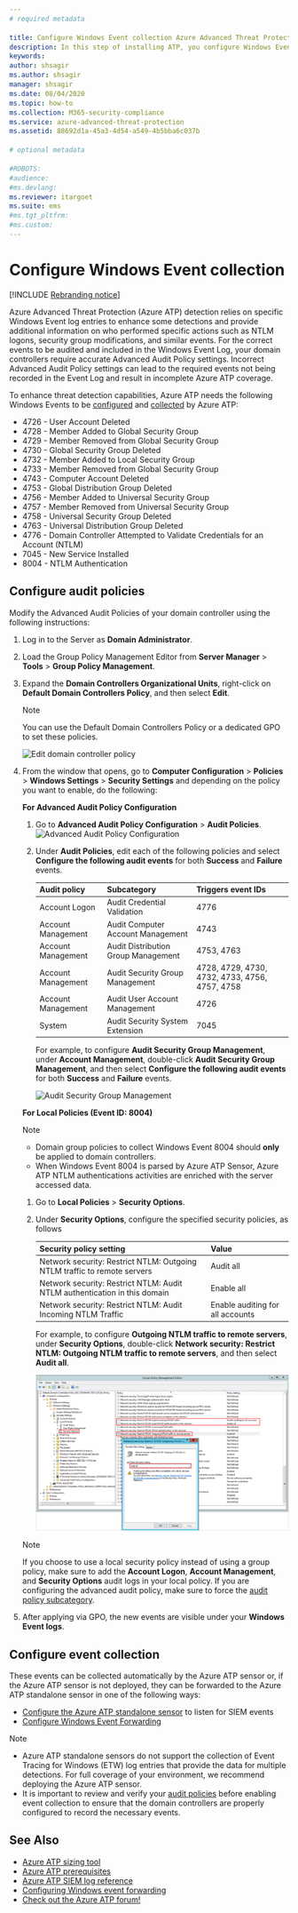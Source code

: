 ```yaml
---
# required metadata

title: Configure Windows Event collection Azure Advanced Threat Protection
description: In this step of installing ATP, you configure Windows Event collection.
keywords:
author: shsagir
ms.author: shsagir
manager: shsagir
ms.date: 08/04/2020
ms.topic: how-to
ms.collection: M365-security-compliance
ms.service: azure-advanced-threat-protection
ms.assetid: 88692d1a-45a3-4d54-a549-4b5bba6c037b

# optional metadata

#ROBOTS:
#audience:
#ms.devlang:
ms.reviewer: itargoet
ms.suite: ems
#ms.tgt_pltfrm:
#ms.custom:
---
```


# Configure Windows Event collection

[!INCLUDE [Rebranding notice](includes/banner.md)]

Azure Advanced Threat Protection (Azure ATP) detection relies on specific Windows Event log entries to enhance some detections and provide additional information on who performed specific actions such as NTLM logons, security group modifications, and similar events. For the correct events to be audited and included in the Windows Event Log, your domain controllers require accurate Advanced Audit Policy settings. Incorrect Advanced Audit Policy settings can lead to the required events not being recorded in the Event Log and result in incomplete Azure ATP coverage.

To enhance threat detection capabilities, Azure ATP needs the following Windows Events to be [configured](#configure-audit-policies) and [collected](#configure-event-collection) by Azure ATP:

- 4726 - User Account Deleted
- 4728 - Member Added to Global Security Group
- 4729 - Member Removed from Global Security Group
- 4730 - Global Security Group Deleted
- 4732 - Member Added to Local Security Group
- 4733 - Member Removed from Global Security Group
- 4743 - Computer Account Deleted
- 4753 - Global Distribution Group Deleted
- 4756 - Member Added to Universal Security Group
- 4757 - Member Removed from Universal Security Group
- 4758 - Universal Security Group Deleted
- 4763 - Universal Distribution Group Deleted
- 4776 - Domain Controller Attempted to Validate Credentials for an Account (NTLM)
- 7045 - New Service Installed
- 8004 - NTLM Authentication

## Configure audit policies

Modify the Advanced Audit Policies of your domain controller using the following instructions:

1. Log in to the Server as **Domain Administrator**.
1. Load the Group Policy Management Editor from **Server Manager** > **Tools** > **Group Policy Management**.
1. Expand the **Domain Controllers Organizational Units**, right-click on **Default Domain Controllers Policy**, and then select **Edit**.

    > [!NOTE]
    > You can use the Default Domain Controllers Policy or a dedicated GPO to set these policies.

    ![Edit domain controller policy](media/atp-advanced-audit-policy-check-step-1.png)

1. From the window that opens, go to **Computer Configuration** > **Policies** > **Windows Settings** > **Security Settings** and depending on the policy you want to enable, do the following:

    **For Advanced Audit Policy Configuration**

    1. Go to **Advanced Audit Policy Configuration** > **Audit Policies**.
        ![Advanced Audit Policy Configuration](media/atp-advanced-audit-policy-check-step-2.png)
    1. Under **Audit Policies**, edit each of the following policies and select **Configure the following audit events** for both **Success** and **Failure** events.

        | Audit policy | Subcategory | Triggers event IDs |
        | --- |---|---|
        | Account Logon | Audit Credential Validation | 4776 |
        | Account Management | Audit Computer Account Management | 4743 |
        | Account Management | Audit Distribution Group Management | 4753, 4763 |
        | Account Management | Audit Security Group Management | 4728, 4729, 4730, 4732, 4733, 4756, 4757, 4758 |
        | Account Management | Audit User Account Management | 4726 |
        | System | Audit Security System Extension | 7045 |

        For example, to configure **Audit Security Group Management**, under **Account Management**, double-click **Audit Security Group Management**, and then select **Configure the following audit events** for both **Success** and **Failure** events.

        ![Audit Security Group Management](media/atp-advanced-audit-policy-check-step-4.png)

    <a name="ntlm-authentication-using-windows-event-8004"></a>
    **For Local Policies (Event ID: 8004)**

    > [!NOTE]
    >
    > - Domain group policies to collect Windows Event 8004 should **only** be applied to domain controllers.
    > - When Windows Event 8004 is parsed by Azure ATP Sensor, Azure ATP NTLM authentications activities are enriched with the server accessed data.

    1. Go to **Local Policies** > **Security Options**.
    1. Under **Security Options**, configure the specified security policies, as follows

        | Security policy setting | Value |
        |---|---|
        | Network security: Restrict NTLM: Outgoing NTLM traffic to remote servers | Audit all |
        | Network security: Restrict NTLM: Audit NTLM authentication in this domain | Enable all |
        | Network security: Restrict NTLM: Audit Incoming NTLM Traffic | Enable auditing for all accounts |

        For example, to configure **Outgoing NTLM traffic to remote servers**, under **Security Options**, double-click **Network security: Restrict NTLM: Outgoing NTLM traffic to remote servers**, and then select **Audit all**.

        ![Audit Outgoing NTLM traffic to remote servers](media/atp-advanced-audit-policy-check-step-3.png)

    > [!NOTE]
    > If you choose to use a local security policy instead of using a group policy, make sure to add the **Account Logon**, **Account Management**, and **Security Options** audit logs in your local policy. If you are configuring the advanced audit policy, make sure to force the [audit policy subcategory](/windows/security/threat-protection/security-policy-settings/audit-force-audit-policy-subcategory-settings-to-override).

1. After applying via GPO, the new events are visible under your **Windows Event logs**.

<!--
## Azure ATP Advanced Audit Policy check

To make it easier to verify the current status of each of your domain controller's Advanced Audit Policies, Azure ATP automatically checks your existing Advanced Audit Policies and issues health alerts for policy settings that require modification. Each health alert provides specific details of the domain controller, the problematic policy as well as remediation suggestions.

![Advanced Audit Policy Health Alert](media/atp-health-alert-audit.png)

Advanced Security Audit Policy is enabled via **Default Domain Controllers Policy** GPO. These audit events are recorded on the domain controller's Windows Events.
-->

## Configure event collection

These events can be collected automatically by the Azure ATP sensor or, if the Azure ATP sensor is not deployed, they can be forwarded to the Azure ATP standalone sensor in one of the following ways:

- [Configure the Azure ATP standalone sensor](configure-event-forwarding.md) to listen for SIEM events
- [Configure Windows Event Forwarding](configure-event-forwarding.md)

> [!NOTE]
>
> - Azure ATP standalone sensors do not support the collection of Event Tracing for Windows (ETW) log entries that provide the data for multiple detections. For full coverage of your environment, we recommend deploying the Azure ATP sensor.
> - It is important to review and verify your [audit policies]() before enabling event collection to ensure that the domain controllers are properly configured to record the necessary events.

## See Also

- [Azure ATP sizing tool](https://aka.ms/aatpsizingtool)
- [Azure ATP prerequisites](prerequisites.md)
- [Azure ATP SIEM log reference](cef-format-sa.md)
- [Configuring Windows event forwarding](configure-event-forwarding.md)
- [Check out the Azure ATP forum!](https://aka.ms/azureatpcommunity)